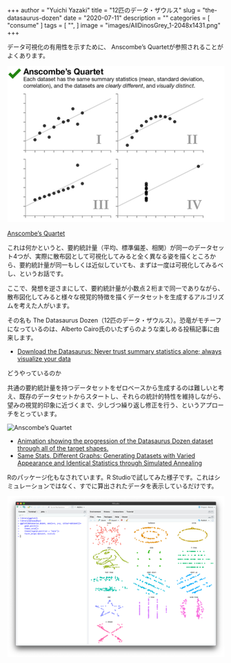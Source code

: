 +++
author = "Yuichi Yazaki"
title = "12匹のデータ・ザウルス"
slug = "the-datasaurus-dozen"
date = "2020-07-11"
description = ""
categories = [
    "consume"
]
tags = [
    "",
]
image = "images/AllDinosGrey_1-2048x1431.png"
+++

データ可視化の有用性を示すために、 Anscombe’s Quartetが参照されることがよくあります。

<!--more-->

![](images/Anscombe_1_0-1.png)

[Anscombe’s Quartet](https://www.autodeskresearch.com/publications/samestats)

これは何かというと、要約統計量（平均、標準偏差、相関）が同一のデータセット4つが、実際に散布図として可視化してみると全く異なる姿を描くところから、要約統計量が同一もしくは近似していても、まずは一度は可視化してみるべし、というお話です。

ここで、発想を逆さまにして、要約統計量が小数点２桁まで同一でありながら、散布図化してみると様々な視覚的特徴を描くデータセットを生成するアルゴリズムを考えた人がいます。

その名も The Datasaurus Dozen（12匹のデータ・ザウルス）。恐竜がモチーフになっているのは、Alberto Cairo氏のいたずらのような楽しめる投稿記事に由来します。

- [Download the Datasaurus: Never trust summary statistics alone; always visualize your data](http://www.thefunctionalart.com/2016/08/download-datasaurus-never-trust-summary.html)

どうやっているのか

共通の要約統計量を持つデータセットをゼロベースから生成するのは難しいと考え、既存のデータセットからスタートし、それらの統計的特性を維持しながら、望みの視覚的印象に近づくまで、少しづつ繰り返し修正を行う、というアプローチをとっています。

![Anscombe’s Quartet](images/DinoSequentialSmaller.png)

- [Animation showing the progression of the Datasaurus Dozen dataset through all of the target shapes.](https://www.autodeskresearch.com/publications/samestats)
- [Same Stats, Different Graphs: Generating Datasets with Varied Appearance and Identical Statistics through Simulated Annealing](https://www.autodeskresearch.com/publications/samestats)

Rのパッケージ化もなされています。R Studioで試してみた様子です。これはシミュレーションではなく、すでに算出されたデータを表示しているだけです。

![](images/The-Datasaurus-Dozen-1.png)